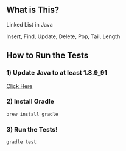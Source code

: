 ## What is This? 

Linked List in Java

Insert, Find, Update, Delete, Pop, Tail, Length

## How to Run the Tests

### 1) Update Java to at least 1.8.9_91
  
  [Click Here](http://www.oracle.com/technetwork/java/javase/downloads/jdk8-downloads-2133151.html)

### 2) Install Gradle
  
  ``` brew install gradle ```

### 3) Run the Tests!

  ``` gradle test ```







